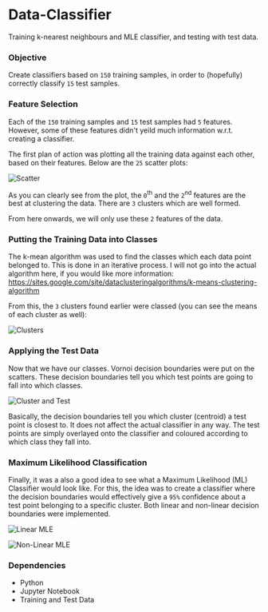 # Data-Classifier
Training k-nearest neighbours and MLE classifier, and testing with test data.

### Objective
Create classifiers based on `150` training samples, in order to (hopefully) correctly classify `15` test samples.

### Feature Selection
Each of the `150` training samples and `15` test samples had `5` features. However, some of these features didn't yeild much information w.r.t. creating a classifier.

The first plan of action was plotting all the training data against each other, based on their features. Below are the `25` scatter plots:

![Scatter](https://raw.githubusercontent.com/crowoy/Data-Classifier/master/res/overall.png)

As you can clearly see from the plot, the `0`<sup>th</sup> and the `2`<sup>nd</sup> features are the best at clustering the data. There are `3` clusters which are well formed.

From here onwards, we will only use these `2` features of the data.

### Putting the Training Data into Classes

The k-mean algorithm was used to find the classes which each data point belonged to. This is done in an iterative process. I will not go into the actual algorithm here, if you would like more information: https://sites.google.com/site/dataclusteringalgorithms/k-means-clustering-algorithm

From this, the `3` clusters found earlier were classed (you can see the means of each cluster as well):

![Clusters](https://raw.githubusercontent.com/crowoy/Data-Classifier/master/res/clusters.png)

### Applying the Test Data
Now that we have our classes. Vornoi decision boundaries were put on the scatters. These decision boundaries tell you which test points are going to fall into which classes.

![Cluster and Test](https://raw.githubusercontent.com/crowoy/Data-Classifier/master/res/clusters1.png)

Basically, the decision boundaries tell you which cluster (centroid) a test point is closest to. It does not affect the actual classifier in any way. The test points are simply overlayed onto the classifier and coloured according to which class they fall into.

### Maximum Likelihood Classification

Finally, it was a also a good idea to see what a Maximum Likelihood (ML) Classifier would look like. For this, the idea was to create a classifier where the decision boundaries would effectively give a `95%` confidence about a test point belonging to a specific cluster. Both linear and non-linear decision boundaries were implemented.

![Linear MLE](https://raw.githubusercontent.com/crowoy/Data-Classifier/master/res/straightMLE.png)

![Non-Linear MLE](https://raw.githubusercontent.com/crowoy/Data-Classifier/master/res/MLE.png)

### Dependencies
- Python
- Jupyter Notebook
- Training and Test Data

